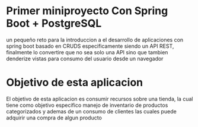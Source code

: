 <div>
  <h1 class="titulo">Primer miniproyecto Con Spring Boot + PostgreSQL</h1>
  <p>un pequeño reto para la introduccion a el desarrollo de aplicaciones con spring boot 
  basado en CRUDS especificamente siendo un API REST, finalmente lo convertire que no sea solo una API sino que
  tambien denderize vistas para consumo del usuario desde un navegador</p>
  <h1>Objetivo de esta aplicacion</h1>
  <p>El objetivo de esta aplicacion es consumir recursos sobre una tienda, la cual tiene como objetivo especifico
  manejo de inventario de productos categorizados y ademas de un consumo de clientes las cuales puede adquirir una compra 
  de algun producto</p>
</div>
